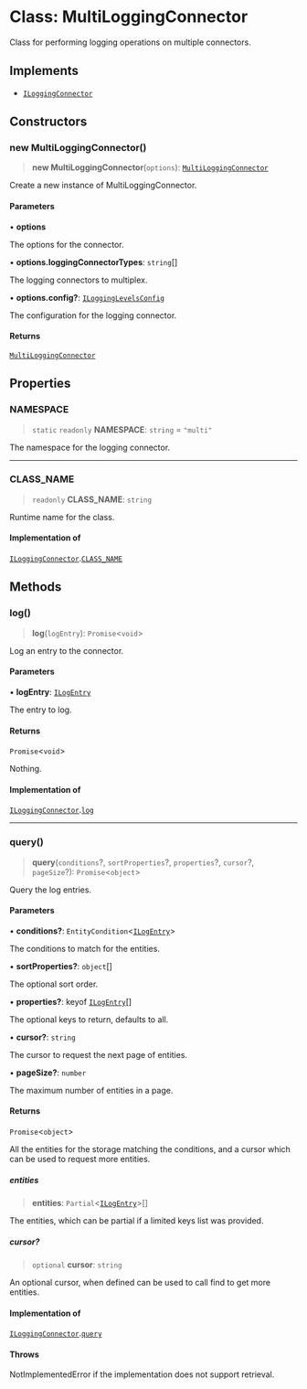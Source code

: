 # Class: MultiLoggingConnector

Class for performing logging operations on multiple connectors.

## Implements

- [`ILoggingConnector`](../interfaces/ILoggingConnector.md)

## Constructors

### new MultiLoggingConnector()

> **new MultiLoggingConnector**(`options`): [`MultiLoggingConnector`](MultiLoggingConnector.md)

Create a new instance of MultiLoggingConnector.

#### Parameters

• **options**

The options for the connector.

• **options.loggingConnectorTypes**: `string`[]

The logging connectors to multiplex.

• **options.config?**: [`ILoggingLevelsConfig`](../interfaces/ILoggingLevelsConfig.md)

The configuration for the logging connector.

#### Returns

[`MultiLoggingConnector`](MultiLoggingConnector.md)

## Properties

### NAMESPACE

> `static` `readonly` **NAMESPACE**: `string` = `"multi"`

The namespace for the logging connector.

***

### CLASS\_NAME

> `readonly` **CLASS\_NAME**: `string`

Runtime name for the class.

#### Implementation of

[`ILoggingConnector`](../interfaces/ILoggingConnector.md).[`CLASS_NAME`](../interfaces/ILoggingConnector.md#class_name)

## Methods

### log()

> **log**(`logEntry`): `Promise`\<`void`\>

Log an entry to the connector.

#### Parameters

• **logEntry**: [`ILogEntry`](../interfaces/ILogEntry.md)

The entry to log.

#### Returns

`Promise`\<`void`\>

Nothing.

#### Implementation of

[`ILoggingConnector`](../interfaces/ILoggingConnector.md).[`log`](../interfaces/ILoggingConnector.md#log)

***

### query()

> **query**(`conditions`?, `sortProperties`?, `properties`?, `cursor`?, `pageSize`?): `Promise`\<`object`\>

Query the log entries.

#### Parameters

• **conditions?**: `EntityCondition`\<[`ILogEntry`](../interfaces/ILogEntry.md)\>

The conditions to match for the entities.

• **sortProperties?**: `object`[]

The optional sort order.

• **properties?**: keyof [`ILogEntry`](../interfaces/ILogEntry.md)[]

The optional keys to return, defaults to all.

• **cursor?**: `string`

The cursor to request the next page of entities.

• **pageSize?**: `number`

The maximum number of entities in a page.

#### Returns

`Promise`\<`object`\>

All the entities for the storage matching the conditions,
and a cursor which can be used to request more entities.

##### entities

> **entities**: `Partial`\<[`ILogEntry`](../interfaces/ILogEntry.md)\>[]

The entities, which can be partial if a limited keys list was provided.

##### cursor?

> `optional` **cursor**: `string`

An optional cursor, when defined can be used to call find to get more entities.

#### Implementation of

[`ILoggingConnector`](../interfaces/ILoggingConnector.md).[`query`](../interfaces/ILoggingConnector.md#query)

#### Throws

NotImplementedError if the implementation does not support retrieval.

